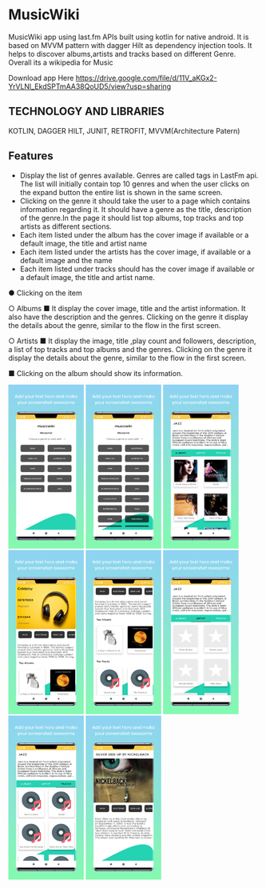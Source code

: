 # MusicWiki
MusicWiki app using last.fm APIs built using kotlin for native android. It is based on MVVM pattern with dagger Hilt as dependency injection tools.
It helps to discover albums,artists and tracks based on different Genre. Overall its a wikipedia for Music


Download app Here 
https://drive.google.com/file/d/11V_aKGx2-YrVLNl_EkdSPTmAA38QoUD5/view?usp=sharing

## TECHNOLOGY AND LIBRARIES

KOTLIN,
DAGGER HILT,
JUNIT,
RETROFIT,
MVVM(Architecture Patern)




## Features

- Display the list of genres available. Genres are called tags in LastFm api. The list will
initially contain top 10 genres and when the user clicks on the expand button the entire
list is shown in the same screen.
- Clicking on the genre it should take the user to a page which contains information
regarding it. It should have a genre as the title, description of the genre.In the page it
should list top albums, top tracks and top artists as different sections.
- Each item listed under the album  has the cover image if available or a
default image, the title and artist name
- Each item listed under the artists has the cover image, if available or a
default image and the name
- Each item listed under tracks should has the cover image if available or a
default image, the title and artist name.

● Clicking on the item

○ Albums
■ It  display the cover image, title and the artist information. It 
also have  the description and the genres. Clicking on the genre it 
display the details about the genre, similar to the flow in the first screen.

○ Artists
■ It  display the image, title ,play count and followers, description, a
list of top tracks and top albums and the genres. Clicking on the genre it
 display the details about the genre, similar to the flow in the first
screen.

■ Clicking on the album should show its information.



<div class="row">
    <img src="https://github.com/SURAJ1399/MusicWiki/blob/master/mw/a.png" width="30%">
<img src="https://github.com/SURAJ1399/MusicWiki/blob/master/mw/b.png" width="30%">

  <img src="https://github.com/SURAJ1399/MusicWiki/blob/master/mw/c.png" width="30%">
</div>
<div class="row">
    <img src="https://github.com/SURAJ1399/MusicWiki/blob/master/mw/d.png" width="30%">
<img src="https://github.com/SURAJ1399/MusicWiki/blob/master/mw/e.png" width="30%">

  <img src="https://github.com/SURAJ1399/MusicWiki/blob/master/mw/f.png" width="30%">

</div>
<div class="row">
    <img src="https://github.com/SURAJ1399/MusicWiki/blob/master/mw/g.png" width="30%">
<img src="https://github.com/SURAJ1399/MusicWiki/blob/master/mw/h.png" width="30%">

</div>

